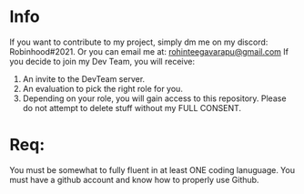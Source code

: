 # Info
If you want to contribute to my project, simply dm me on my discord: Robinhood#2021. Or you can email me at: rohinteegavarapu@gmail.com
If you decide to join my Dev Team, you will receive:
1. An invite to the DevTeam server.
2. An evaluation to pick the right role for you.
3. Depending on your role, you will gain access to this repository. Please do not attempt to delete stuff without my FULL CONSENT.

# Req:
You must be somewhat to fully fluent in at least ONE coding lanuguage.
You must have a github account and know how to properly use Github.
